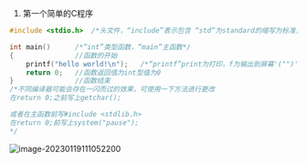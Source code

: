 1. 第一个简单的C程序

```c 
#include <stdio.h>	/*头文件，“include”表示包含 “std”为standard的缩写为标准，“i”为input输入，“o”为output输出，“h”为head为头部*/

int main()		/*“int”类型函数，“main”主函数*/
{				//函数的开始
    printf("hello world!\n");	/*“printf”print为打印，f为输出到屏幕'("")'用来包含函数内容，内容“hello world!”，\n为换行符，';'用来表示printf函数使用结束。*/
    return 0;	//函数返回值为int型值为0
}				//函数结束
/*不同编译器可能会存在一闪而过的效果，可使用一下方法进行更改
在return 0;之前写上getchar();

或者在主函数前写#include <stdlib.h>
在return 0;前写上system("pause");
*/
```
![image-20230119111052200](https://user-images.githubusercontent.com/58361326/213431493-d602ab39-fc34-4151-9c56-ea15c0e2a49e.png)
